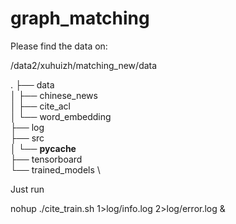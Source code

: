 # graph_matching
Please find the data on: 

/data2/xuhuizh/matching_new/data 

.
├── data \
│   ├── chinese_news \
│   ├── cite_acl \
│   └── word_embedding \
├── log \
├── src \
│   └── __pycache__ \
├── tensorboard \
└── trained_models \

Just run

nohup ./cite_train.sh 1>log/info.log 2>log/error.log &

